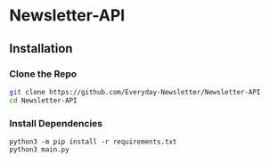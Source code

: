 # Newsletter-API


## Installation

### Clone the Repo
```bash
git clone https://github.com/Everyday-Newsletter/Newsletter-API
cd Newsletter-API
```

### Install Dependencies
```
python3 -m pip install -r requirements.txt
python3 main.py
```
